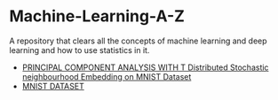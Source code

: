 # Machine-Learning-A-Z
A repository that clears all the concepts of machine learning and deep learning and how to use statistics in it. 
* [PRINCIPAL COMPONENT ANALYSIS WITH T Distributed Stochastic neighbourhood Embedding on MNIST Dataset](https://github.com/Shekharmaheswari85/Machine-Learning-A-Z/blob/master/MNIST.ipynb)
* [MNIST DATASET](http://yann.lecun.com/exdb/mnist/)

